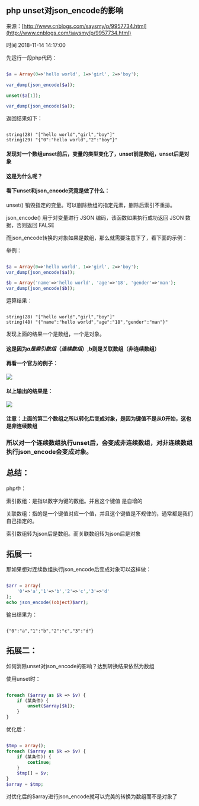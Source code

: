 ## php unset对json_encode的影响

来源：[http://www.cnblogs.com/saysmy/p/9957734.html](http://www.cnblogs.com/saysmy/p/9957734.html)

时间 2018-11-14 14:17:00

 
先运行一段php代码：

```php

$a = Array(0=>'hello world', 1=>'girl', 2=>'boy');

var_dump(json_encode($a));

unset($a[1]);

var_dump(json_encode($a));

```
 
返回结果如下：

```

string(28) "["hello world","girl","boy"]"
string(29) "{"0":"hello world","2":"boy"}"

```
 
#### 发现对一个数组unset前后，变量的类型变化了，unset前是数组，unset后是对象
 
#### 这是为什么呢？
 
#### 看下unset和json_encode究竟是做了什么：
 
unset() 销毁指定的变量。可以删除数组的指定元素，删除后索引不重排。
 
json_encode() 用于对变量进行 JSON 编码，该函数如果执行成功返回 JSON 数据，否则返回 FALSE
 
而json_encode转换的对象如果是数组，那么就需要注意下了，看下面的示例：
 
举例：

```php

$a = Array(0=>'hello world', 1=>'girl', 2=>'boy');
var_dump(json_encode($a));

$b = Array('name'=>'hello world', 'age'=>'18', 'gender'=>'man');
var_dump(json_encode($b));

```
 
运算结果：

```

string(28) "["hello world","girl","boy"]"
string(48) "{"name":"hello world","age":"18","gender":"man"}"

```
 
发现上面的结果一个是数组，一个是对象。
 
#### 这是因为$a是索引数组（连续数组）,$b则是关联数组（非连续数组）
 
#### 再看一个官方的例子：
 
![][0]
 
#### 以上输出的结果是：
 
![][1]
 
#### 注意：上面的第二个数组之所以转化后变成对象，是因为键值不是从0开始，这也是非连续数组
 
### 所以对一个连续数组执行unset后，会变成非连续数组，对非连续数组执行json_encode会变成对象。 
 
## 总结： 
 
php中：
 
索引数组：是指以数字为键的数组。并且这个键值 是自增的
 
关联数组：指的是一个键值对应一个值，并且这个键值是不规律的，通常都是我们自己指定的。
 
索引数组转为json后是数组。而关联数组转为json后是对象
 
## 拓展一:
 
那如果想对连续数组执行json_encode后变成对象可以这样做：

```php

$arr = array(
    '0'=>'a','1'=>'b','2'=>'c','3'=>'d'
);
echo json_encode((object)$arr);

```
 
输出结果为：

```

{"0":"a","1":"b","2":"c","3":"d"}

```
 
## 拓展二：
 
如何消除unset对json_encode的影响？达到转换结果依然为数组
 
使用unset时：

```php

foreach ($array as $k => $v) {
    if (某条件) {
        unset($array[$k]);
    }
}

```
 
优化后：

```php

$tmp = array();
foreach ($array as $k => $v) {
    if (某条件)) {
        continue;
    }
    $tmp[] = $v;
}
$array = $tmp;

```
 
对优化后的$array进行json_encode就可以完美的转换为数组而不是对象了


[0]: ../img/vMby2eV.png
[1]: ../img/fQbyEzB.png